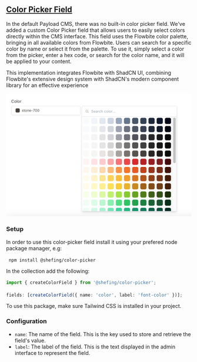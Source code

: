 ## [Color Picker Field ](./src/index.ts)

In the default Payload CMS, there was no built-in color picker field. We've added a custom Color Picker field that allows users to easily select colors directly within the CMS interface. This field uses the Flowbite color palette, bringing in all available colors from Flowbite. Users can search for a specific color by name or select it from the palette. To use it, simply select a color from the picker, enter a hex code, or search for the color name, and it will be applied to your content.

This implementation integrates Flowbite with ShadCN UI, combining Flowbite's extensive design system with ShadCN's modern component library for an effective experience

![img1.png](./images/img1.png)

### Setup

In order to use this color-picker field install it using your prefered node package manager, e.g:

` npm install @shefing/color-picker`

In the collection add the following:

```typescript
import { createColorField } from '@shefing/color-picker';

fields: [createColorField({ name: 'color', label: 'font-color' })];
```

To use this package, make sure Tailwind CSS is installed in your project.

### Configuration

- `name`: The name of the field. This is the key used to store and retrieve the field's value.
- `label`: The label of the field. This is the text displayed in the admin interface to represent the field.
